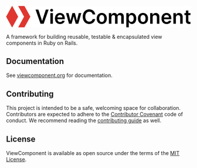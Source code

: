<picture>
  <source media="(prefers-color-scheme: dark)" srcset="/docs/logo/readme-dark.svg">
  <img alt="ViewComponent logo comprised of a red diamond to the left of rightward negative space and red arrows, together forming a hexagon" src="/docs/logo/readme-light.svg">
</picture>

A framework for building reusable, testable & encapsulated view components in Ruby on Rails.

## Documentation

See [viewcomponent.org](https://viewcomponent.org/) for documentation.

## Contributing

This project is intended to be a safe, welcoming space for collaboration. Contributors are expected to adhere to the [Contributor Covenant](http://contributor-covenant.org) code of conduct. We recommend reading the [contributing guide](./docs/CONTRIBUTING.md) as well.

## License

ViewComponent is available as open source under the terms of the [MIT License](http://opensource.org/licenses/MIT).
